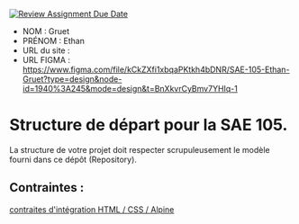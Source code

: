 [![Review Assignment Due Date](https://classroom.github.com/assets/deadline-readme-button-24ddc0f5d75046c5622901739e7c5dd533143b0c8e959d652212380cedb1ea36.svg)](https://classroom.github.com/a/kGMeGFDJ)
- NOM : Gruet
- PRÉNOM : Ethan
- URL du site :
- URL FIGMA : https://www.figma.com/file/kCkZXfi1xbqaPKtkh4bDNR/SAE-105-Ethan-Gruet?type=design&node-id=1940%3A245&mode=design&t=BnXkvrCyBmv7YHIq-1 

# Structure de départ pour la SAE 105.

La structure de votre projet doit respecter scrupuleusement le modèle fourni dans ce dépôt (Repository).

## Contraintes :
[contraites d'intégration HTML / CSS / Alpine](https://moodle.univ-fcomte.fr/mod/page/view.php?id=645799)
